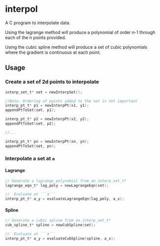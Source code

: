 # interpol
A C program to interpolate data.

Using the lagrange method will produce a polynomial of order n-1 through each of the n points provided.

Using the cubic spline method will produce a set of cubic polynomials where the gradient is continuous at each point.

## Usage

### Create a set of 2d points to interpolate

```C
interp_set_t* set = newInterpSet();

//Note: Ordering of points added to the set is not important
interp_pt_t* p1 = newInterpPt(x1, y1);
appendPtToSet(set, p1);

interp_pt_t* p2 = newInterpPt(x2, y2);
appendPtToSet(set, p2);

//...

interp_pt_t* pn = newInterpPt(xn, yn);
appendPtToSet(set, pn);
```

### Interpolate a set at ```a```

#### Lagrange

```C
// Generate a lagrange polynomial from an interp_set_t*
lagrange_eqn_t* lag_poly = newLagrangeEqn(set);

//  Evaluate at ```a```
interp_pt_t* a_y = evaluateLagrangeEqn(lag_poly, a_x);
```

#### Spline

```C
// Generate a cubic spline from an interp_set_t*
cub_spline_t* spline = newCubSpline(set);

//  Evaluate at ```a```
interp_pt_t* a_y = evaluateCubSpline(spline, a_x);
````




